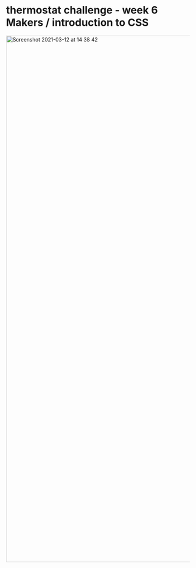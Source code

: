 # thermostat challenge - week 6 Makers / introduction to CSS

<img width="1440" alt="Screenshot 2021-03-12 at 14 38 42" src="https://user-images.githubusercontent.com/76783075/110955224-46456d00-8341-11eb-8962-62d839377d90.png">

